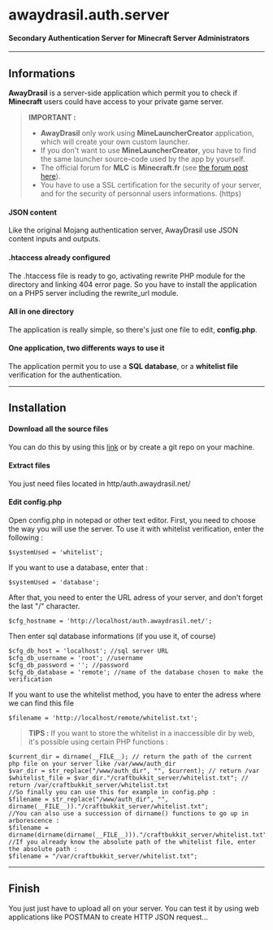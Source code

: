 **awaydrasil.auth.server**
======================


#### Secondary Authentication Server for Minecraft Server Administrators

----------


Informations
---------

**AwayDrasil** is a server-side application which permit you to check if **Minecraft** users could have access to your private game server.

> **IMPORTANT :**
> 
> - **AwayDrasil** only work using **MineLauncherCreator** application, which will create your own custom launcher.
> - If you don't want to use **MineLauncherCreator**, you have to find the same launcher source-code used by the app by yourself.
> - The official forum for **MLC** is **Minecraft.fr** (see [<i class="icon-share"></i> the forum post here](http://minecraft.fr/forum/index.php?threads/07-2014-creation-de-launcher-1-6-2-%C3%A0-1-7-9-mlc.118972/)).
> - You have to use a SSL certification for the security of your server, and for the security of personnal users informations. (https)

#### <i class="icon-download"></i><i class="icon-upload"></i> JSON content

Like the original Mojang authentication server, AwayDrasil use JSON content inputs and outputs.

#### <i class="icon-file"></i> .htaccess already configured

The .htaccess file is ready to go, activating rewrite PHP module for the directory and linking 404 error page. So you have to install the application on a PHP5 server including the rewrite_url module.

#### <i class="icon-folder-open"></i> All in one directory

The application is really simple, so there's just one file to edit, **config.php**.

#### <i class="icon-pencil"></i> One application, two differents ways to use it

The application permit you to use a **SQL database**, or a **whitelist file** verification for the authentication.



----------


Installation
---------------


#### <i class="icon-download"></i> Download all the source files

You can do this by using this [link](https://github.com/jbltx/awaydrasil.auth.server/archive/master.zip) or by create a git repo on your machine.

#### <i class="icon-folder"></i> Extract files

You just need files located in http/auth.awaydrasil.net/

#### <i class="icon-pencil"></i> Edit **config.php**

Open config.php in notepad or other text editor.
First, you need to choose the way you will use the server.
To use it with whitelist verification, enter the following :
```
$systemUsed = 'whitelist';
```
If you want to use a database, enter that :
```
$systemUsed = 'database';
```
After that, you need to enter the URL adress of your server, and don't forget the last "/" character.
```
$cfg_hostname = 'http://localhost/auth.awaydrasil.net/';
```
Then enter sql database informations (if you use it, of course)
```
$cfg_db_host = 'localhost'; //sql server URL
$cfg_db_username = 'root'; //username
$cfg_db_password = ''; //password
$cfg_db_database = 'remote'; //name of the database chosen to make the verification
```
If you want to use the whitelist method, you have to enter the adress where we can find this file
```
$filename = 'http://localhost/remote/whitelist.txt';
```
> **TIPS :** If you want to store the whitelist in a inaccessible dir by web, it's possible using certain PHP functions :
```
$current_dir = dirname(__FILE__); // return the path of the current php file on your server like /var/www/auth_dir
$var_dir = str_replace("/www/auth_dir", "", $current); // return /var
$whitelist_file = $var_dir."/craftbukkit_server/whitelist.txt"; // return /var/craftbukkit_server/whitelist.txt
//So finally you can use this for example in config.php :
$filename = str_replace("/www/auth_dir", "", dirname(__FILE__))."/craftbukkit_server/whitelist.txt";
//You can also use a succession of dirname() functions to go up in arborescence :
$filename = dirname(dirname(dirname(__FILE__)))."/craftbukkit_server/whitelist.txt";
//If you already know the absolute path of the whitelist file, enter the absolute path :
$filename = "/var/craftbukkit_server/whitelist.txt";
```

----------


Finish
-----------

You just just have to upload all on your server. You can test it by using web applications like POSTMAN to create HTTP JSON request...
